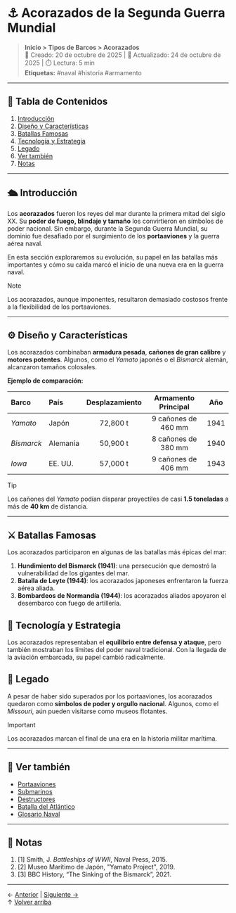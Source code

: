 # ⚓ Acorazados de la Segunda Guerra Mundial

> **Inicio > Tipos de Barcos > Acorazados**  
> 📅 Creado: 20 de octubre de 2025 | 🔄 Actualizado: 24 de octubre de 2025 | ⏱️ Lectura: 5 min  
> **Etiquetas:** #naval #historia #armamento

---

## 🧭 Tabla de Contenidos
1. [Introducción](#introducción)
2. [Diseño y Características](#diseño-y-características)
3. [Batallas Famosas](#batallas-famosas)
4. [Tecnología y Estrategia](#tecnología-y-estrategia)
5. [Legado](#legado)
6. [Ver también](#ver-también)
7. [Notas](#notas)

---

## 🛳️ Introducción

Los **acorazados** fueron los reyes del mar durante la primera mitad del siglo XX. Su **poder de fuego, blindaje y tamaño** los convirtieron en símbolos de poder nacional. Sin embargo, durante la Segunda Guerra Mundial, su dominio fue desafiado por el surgimiento de los **portaaviones** y la guerra aérea naval.  

En esta sección exploraremos su evolución, su papel en las batallas más importantes y cómo su caída marcó el inicio de una nueva era en la guerra naval.  

> [!NOTE]  
> Los acorazados, aunque imponentes, resultaron demasiado costosos frente a la flexibilidad de los portaaviones.

---

## ⚙️ Diseño y Características

Los acorazados combinaban **armadura pesada**, **cañones de gran calibre** y **motores potentes**. Algunos, como el *Yamato* japonés o el *Bismarck* alemán, alcanzaron tamaños colosales.  

**Ejemplo de comparación:**


| Barco | País | Desplazamiento | Armamento Principal | Año |
|:------|:------|:----------------:|:--------------------:|:----:|
| *Yamato* | Japón | 72,800 t | 9 cañones de 460 mm | 1941 |
| *Bismarck* | Alemania | 50,900 t | 8 cañones de 380 mm | 1940 |
| *Iowa* | EE. UU. | 57,000 t | 9 cañones de 406 mm | 1943 |

> [!TIP]
> Los cañones del *Yamato* podían disparar proyectiles de casi **1.5 toneladas** a más de **40 km** de distancia.

---

## ⚔️ Batallas Famosas

Los acorazados participaron en algunas de las batallas más épicas del mar:

1. **Hundimiento del Bismarck (1941)**: una persecución que demostró la vulnerabilidad de los gigantes del mar.  
2. **Batalla de Leyte (1944)**: los acorazados japoneses enfrentaron la fuerza aérea aliada.  
3. **Bombardeos de Normandía (1944)**: los acorazados aliados apoyaron el desembarco con fuego de artillería.




## 🧠 Tecnología y Estrategia

Los acorazados representaban el **equilibrio entre defensa y ataque**, pero también mostraban los límites del poder naval tradicional. Con la llegada de la aviación embarcada, su papel cambió radicalmente.  


## 🏁 Legado

A pesar de haber sido superados por los portaaviones, los acorazados quedaron como **símbolos de poder y orgullo nacional**. Algunos, como el *Missouri*, aún pueden visitarse como museos flotantes.

> [!IMPORTANT]  
> Los acorazados marcan el final de una era en la historia militar marítima.

---

## 🔗 Ver también

- [Portaaviones](portaaviones.md)  
- [Submarinos](submarino.md)  
- [Destructores](destructores.md)  
- [Batalla del Atlántico](batalla-atlantico.md)  
- [Glosario Naval](glosario.md)

---

## 📑 Notas

1. [1] Smith, J. *Battleships of WWII*, Naval Press, 2015.  
2. [2] Museo Marítimo de Japón, "Yamato Project", 2019.  
3. [3] BBC History, “The Sinking of the Bismarck”, 2021.

---

← [Anterior](index.md) | [Siguiente →](portaaviones.md)  
↑ [Volver arriba](#⚓-acorazados-de-la-segunda-guerra-mundial)
